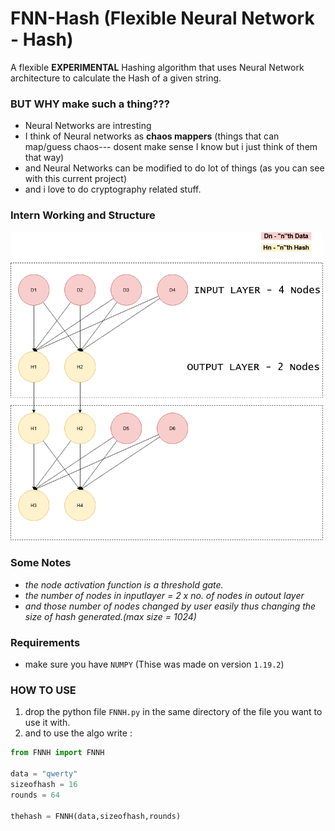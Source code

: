 # FNN-Hash (Flexible Neural Network - Hash)

A flexible **EXPERIMENTAL** Hashing algorithm that uses Neural Network architecture to calculate the Hash of a given string.

### BUT WHY make such a thing???

* Neural Networks are intresting<br>
* I think of Neural networks as **chaos mappers**
(things that can map/guess chaos--- dosent make sense I know but i just think of them that way)<br>
* and Neural Networks can be modified to do lot of things (as you can see with this current project)
* and i love to do cryptography related stuff.

### Intern Working and Structure

<img src="NN.png" width=500>

### Some Notes
* *the node activation function is a threshold gate.*
* *the number of nodes in inputlayer = 2 x no. of nodes in outout layer* 
* *and those number of nodes changed by user easily thus changing the size of hash generated.(max size = 1024)*

### Requirements

* make sure you have `NUMPY` (Thise was made on version `1.19.2`)

### HOW TO USE

1. drop the python file `FNNH.py` in the same directory of the file you want to use it with.
2. and to use the algo write :
```python
from FNNH import FNNH

data = "qwerty"
sizeofhash = 16
rounds = 64

thehash = FNNH(data,sizeofhash,rounds)
```